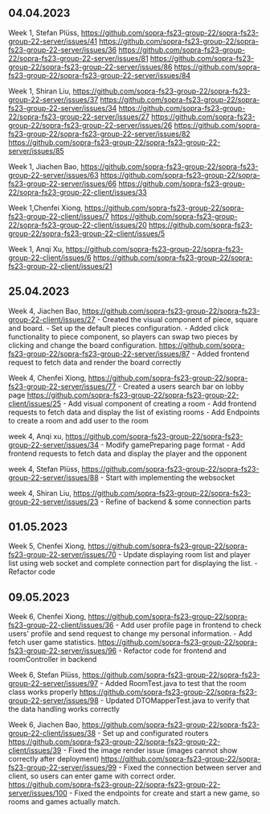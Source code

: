 ## 04.04.2023
Week 1, Stefan Plüss, https://github.com/sopra-fs23-group-22/sopra-fs23-group-22-server/issues/41 
                      https://github.com/sopra-fs23-group-22/sopra-fs23-group-22-server/issues/36
                      https://github.com/sopra-fs23-group-22/sopra-fs23-group-22-server/issues/81
                      https://github.com/sopra-fs23-group-22/sopra-fs23-group-22-server/issues/86
                      https://github.com/sopra-fs23-group-22/sopra-fs23-group-22-server/issues/84
                      
Week 1, Shiran Liu,   https://github.com/sopra-fs23-group-22/sopra-fs23-group-22-server/issues/37
                      https://github.com/sopra-fs23-group-22/sopra-fs23-group-22-server/issues/34
                      https://github.com/sopra-fs23-group-22/sopra-fs23-group-22-server/issues/27
                      https://github.com/sopra-fs23-group-22/sopra-fs23-group-22-server/issues/26
                      https://github.com/sopra-fs23-group-22/sopra-fs23-group-22-server/issues/82
                      https://github.com/sopra-fs23-group-22/sopra-fs23-group-22-server/issues/85

Week 1, Jiachen Bao,  https://github.com/sopra-fs23-group-22/sopra-fs23-group-22-server/issues/63
                      https://github.com/sopra-fs23-group-22/sopra-fs23-group-22-server/issues/66
                      https://github.com/sopra-fs23-group-22/sopra-fs23-group-22-client/issues/33
                      
Week 1,Chenfei Xiong, https://github.com/sopra-fs23-group-22/sopra-fs23-group-22-client/issues/7
                      https://github.com/sopra-fs23-group-22/sopra-fs23-group-22-client/issues/20
                      https://github.com/sopra-fs23-group-22/sopra-fs23-group-22-client/issues/5

Week 1, Anqi Xu,      https://github.com/sopra-fs23-group-22/sopra-fs23-group-22-client/issues/6
                      https://github.com/sopra-fs23-group-22/sopra-fs23-group-22-client/issues/21

## 25.04.2023
Week 4, Jiachen Bao, https://github.com/sopra-fs23-group-22/sopra-fs23-group-22-client/issues/27
                     - Created the visual component of piece, square and board.
                     - Set up the default pieces configuration.
                     - Added click functionality to piece component, so players can swap two pieces by clicking and change the board configuration.
                     https://github.com/sopra-fs23-group-22/sopra-fs23-group-22-server/issues/87
                     - Added frontend request to fetch data and render the board correctly
                     
Week 4, Chenfei Xiong, https://github.com/sopra-fs23-group-22/sopra-fs23-group-22-server/issues/77
                        - Created a users search bar on lobby page
                        https://github.com/sopra-fs23-group-22/sopra-fs23-group-22-client/issues/25
                        - Add visual component of creating a room
                        - Add frontend requests to fetch data and display the list of existing rooms
                        - Add Endpoints to create a room and add user to the room
                        
week 4, Anqi xu, https://github.com/sopra-fs23-group-22/sopra-fs23-group-22-server/issues/34
                 - Modify gamePreparing page format
                 - Add frontend requests to fetch data and display the player and the opponent

week 4, Stefan Plüss, https://github.com/sopra-fs23-group-22/sopra-fs23-group-22-server/issues/88
                    - Start with implementing the websocket

week 4, Shiran Liu, https://github.com/sopra-fs23-group-22/sopra-fs23-group-22-server/issues/23
                    - Refine of backend & some connection parts

## 01.05.2023
Week 5, Chenfei Xiong, https://github.com/sopra-fs23-group-22/sopra-fs23-group-22-server/issues/70
                    - Update displaying room list and player list using web socket and complete connection part for displaying the list.
                    - Refactor code

## 09.05.2023
Week 6, Chenfei Xiong, https://github.com/sopra-fs23-group-22/sopra-fs23-group-22-client/issues/36
                    - Add user profile page in frontend to check users' profile and send request to change my personal information.
                    - Add fetch user game statistics.
                    https://github.com/sopra-fs23-group-22/sopra-fs23-group-22-server/issues/96
                    - Refactor code for frontend and roomController in backend

Week 6, Stefan Plüss,   https://github.com/sopra-fs23-group-22/sopra-fs23-group-22-server/issues/97
                        - Added RoomTest.java to test that the room class works properly
                        https://github.com/sopra-fs23-group-22/sopra-fs23-group-22-server/issues/98
                        - Updated DTOMapperTest.java to verify that the data handling works correctly
                        
Week 6, Jiachen Bao, https://github.com/sopra-fs23-group-22/sopra-fs23-group-22-client/issues/38
                        - Set up and configurated routers
                     https://github.com/sopra-fs23-group-22/sopra-fs23-group-22-client/issues/39
                        - Fixed the image render issue (images cannot show correctly after deployment)
                     https://github.com/sopra-fs23-group-22/sopra-fs23-group-22-server/issues/99
                        - Fixed the connection between server and client, so users can enter game with correct order.
                    https://github.com/sopra-fs23-group-22/sopra-fs23-group-22-server/issues/100
                        - Fixed the endpoints for create and start a new game, so rooms and games actually match.
                    
                    
